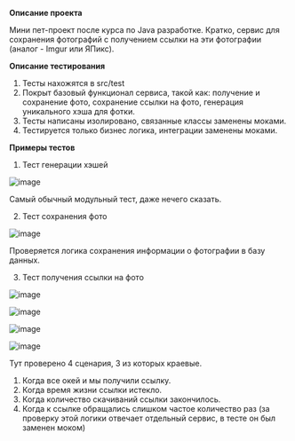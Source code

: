 **Описание проекта**

Мини пет-проект после курса по Java разработке. Кратко, сервис для сохранения фотографий с получением ссылки на эти фотографии (аналог - Imgur или ЯПикс).

**Описание тестирования**

1. Тесты нахожятся в src/test
2. Покрыт базовый функционал сервиса, такой как: получение и сохранение фото, сохранение ссылки на фото, генерация уникального хэша для фотки.
3. Тесты написаны изолировано, связанные классы заменены моками.
4. Тестируется только бизнес логика, интеграции заменены моками.
   
**Примеры тестов**
1. Тест генерации хэшей

![image](https://github.com/user-attachments/assets/935cbea8-910b-42a3-b3d1-cc9126721db5)

Самый обычный модульный тест, даже нечего сказать.

2. Тест сохранения фото

![image](https://github.com/user-attachments/assets/0fdf2af6-a787-4276-b12f-88d8c254b838)
 
Проверяется логика сохранения информации о фотографии в базу данных. 

3. Тест получения ссылки на фото

![image](https://github.com/user-attachments/assets/7a5c172b-86e8-4b63-936a-fce8b50e46b5)

![image](https://github.com/user-attachments/assets/1ee4c435-511a-4621-8ef9-83f83a22c957)

![image](https://github.com/user-attachments/assets/d960b5f8-8f7f-4097-8567-2aede1db5e0e)

![image](https://github.com/user-attachments/assets/976d83d4-6dc8-46e6-b51b-ac0de496ca8c)

Тут проверено 4 сценария, 3 из которых краевые.

1. Когда все окей и мы получили ссылку.
2. Когда время жизни ссылки истекло.
3. Когда количество скачиваний ссылки закончилось.
4. Когда к ссылке обращались слишком частое количество раз (за проверку этой логики отвечает отдельный сервис, в тесте он был заменен моком)



